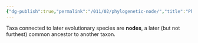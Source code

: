 ```yaml
---
{"dg-publish":true,"permalink":"/011/02/phylogenetic-node/","title":"Phylogenetic Node","tags":["BIOL422"],"noteIcon":"fallback","created":"2024-09-26T13:45:04.114-07:00","updated":"2024-09-26T15:22:55.045-07:00"}
---
```


Taxa connected to later evolutionary species are **nodes**, a later (but not furthest) common ancestor to another taxon.
